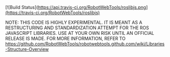 [![Build Status](https://api.travis-ci.org/RobotWebTools/roslibjs.png](https://travis-ci.org/RobotWebTools/roslibjs)

NOTE: THIS CODE IS HIGHLY EXPERIMENTAL. IT IS MEANT AS A RESTRUCTURING AND STANDARDIZATION ATTEMPT FOR THE ROS JAVASCRIPT LIBRARIES. USE AT YOUR OWN RISK UNTIL AN OFFICIAL RELEASE IS MADE. FOR MORE INFORMATION, REFER TO https://github.com/RobotWebTools/robotwebtools.github.com/wiki/Libraries-Structure-Overview
